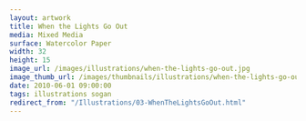 ```yaml
---
layout: artwork
title: When the Lights Go Out
media: Mixed Media
surface: Watercolor Paper
width: 32
height: 15
image_url: /images/illustrations/when-the-lights-go-out.jpg
image_thumb_url: /images/thumbnails/illustrations/when-the-lights-go-out.jpg
date: 2010-06-01 09:00:00
tags: illustrations sogan
redirect_from: "/Illustrations/03-WhenTheLightsGoOut.html"
---
```

